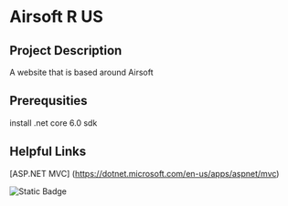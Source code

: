 # **Airsoft R US**

## **Project Description**
A website that is based around Airsoft

## **Prerequsities**
install .net core 6.0 sdk

## **Helpful Links**
[ASP.NET MVC] (https://dotnet.microsoft.com/en-us/apps/aspnet/mvc)

![Static Badge](https://img.shields.io/badge/power_by-ASP.NET_MVC-blue)
